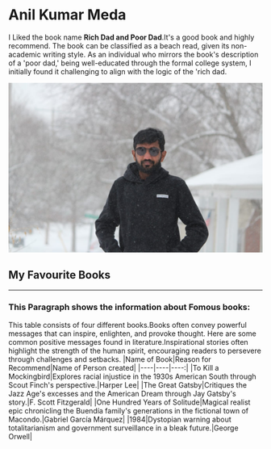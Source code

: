 # Anil Kumar Meda
I Liked the book name **Rich Dad and Poor Dad**.It's a good book and highly recommend. The book can be classified as a beach read, given its non-academic writing style. As an individual who mirrors the book's description of a 'poor dad,' being well-educated through the formal college system, I initially found it challenging to align with the logic of the 'rich dad.

![Anil Kumar Meda](abc.jpg)
## My Favourite Books

------------

### This Paragraph shows the information about Fomous books:
This table consists of four different books.Books often convey powerful messages that can inspire, enlighten, and provoke thought. Here are some common positive messages found in literature.Inspirational stories often highlight the strength of the human spirit, encouraging readers to persevere through challenges and setbacks.
|Name of Book|Reason for Recommend|Name of Person created|
|----|----|----:|
|To Kill a Mockingbird|Explores racial injustice in the 1930s American South through Scout Finch's perspective.|Harper Lee|
|The Great Gatsby|Critiques the Jazz Age's excesses and the American Dream through Jay Gatsby's story.|F. Scott Fitzgerald|
|One Hundred Years of Solitude|Magical realist epic chronicling the Buendía family's generations in the fictional town of Macondo.|Gabriel García Márquez|
|1984|Dystopian warning about totalitarianism and government surveillance in a bleak future.|George Orwell|